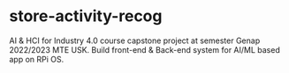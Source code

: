 # store-activity-recog
AI &amp; HCI for Industry 4.0 course capstone project at semester Genap 2022/2023 MTE USK. Build front-end &amp; Back-end system for AI/ML based app on RPi OS. 
